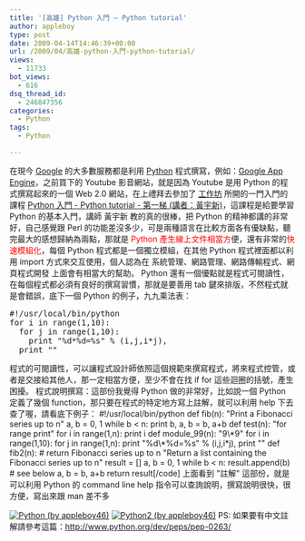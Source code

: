 ```yaml
---
title: '[高雄] Python 入門 – Python tutorial'
author: appleboy
type: post
date: 2009-04-14T14:46:39+00:00
url: /2009/04/高雄-python-入門-python-tutorial/
views:
  - 11733
bot_views:
  - 616
dsq_thread_id:
  - 246847356
categories:
  - Python
tags:
  - Python

---
```

在現今 [Google][1] 的大多數服務都是利用 [Python][2] 程式撰寫，例如：[Google App Engine][3]，之前買下的 Youtube 影音網站，就是因為 Youtube 是用 Python 的程式撰寫起來的一個 Web 2.0 網站，在上禮拜去參加了 [工作坊][4] 所開的一門入門的課程 [Python 入門 - Python tutorial - 第一梯 (講者：黃宇新)][5]，這課程是給要學習 Python 的基本入門，講師 黃宇新 教的真的很棒，把 Python 的精神都講的非常好，自己感覺跟 Perl 的功能差沒多少，可是兩種語言在比較方面各有優缺點，聽完最大的感想歸納為兩點，那就是 <span style="color: #ff0000;">Python 產生線上文件相當方</span>便，還有非常的<span style="color: #ff0000;">快速模組化</span>，每個 Python 程式都是一個獨立模組，在其他 Python 程式裡面都以利用 import 方式來交互使用，個人認為在 系統管理、網路管理、網路傳輸程式、網頁程式開發 上面會有相當大的幫助。 Python 還有一個優點就是程式可閱讀性，在每個程式都必須有良好的撰寫習慣，那就是要善用 tab 鍵來排版，不然程式就是會錯誤，底下一個 Python 的例子，九九乘法表： 

<pre class="brush: python; title: ; notranslate" title="">#!/usr/local/bin/python
for i in range(1,10):
  for j in range(1,10):
    print "%d*%d=%s" % (i,j,i*j),
  print ""</pre>

<!--more--> 程式的可閱讀性，可以讓程式設計師依照這個規範來撰寫程式，將來程式控管，或者是交接給其他人，那一定相當方便，至少不會在找 if for 這些迴圈的括號，產生困擾。 程式說明撰寫：這部份我覺得 Python 做的非常好，比如說一個 Python 定義了幾個 function，那只要在程式的特定地方寫上註解，就可以利用 help 下去查了喔，請看底下例子： #!/usr/local/bin/python def fib(n): "Print a Fibonacci series up to n" a, b = 0, 1 while b < n: print b, a, b = b, a+b def test(n): "for range print" for i in range(1,n): print i def module_99(n): "9\*9" for i in range(1,10): for j in range(1,n): print "%d\*%d=%s" % (i,j,i*j), print "" def fib2(n): # return Fibonacci series up to n "Return a list containing the Fibonacci series up to n" result = [] a, b = 0, 1 while b < n: result.append(b) # see below a, b = b, a+b return result[/code] 上面看到 "註解" 這部份，就是可以利用 Python 的 command line help 指令可以查詢說明，撰寫說明很快，很方便，寫出來跟 man 差不多 

[<img src="https://i0.wp.com/farm4.static.flickr.com/3356/3441952396_287e9cafb8.jpg?resize=500%2C390&#038;ssl=1" title="Python (by appleboy46)" alt="Python (by appleboy46)" data-recalc-dims="1" />][6] [<img src="https://i1.wp.com/farm4.static.flickr.com/3638/3441282041_086e611dc8.jpg?resize=479%2C500&#038;ssl=1" title="Python2 (by appleboy46)" alt="Python2 (by appleboy46)" data-recalc-dims="1" />][7] PS: 如果要有中文註解請參考這篇：<http://www.python.org/dev/peps/pep-0263/>

 [1]: http://www.google.com
 [2]: http://www.python.org/
 [3]: http://code.google.com/intl/zh-TW/appengine/
 [4]: http://whoswho.openfoundry.org/
 [5]: http://whoswho.openfoundry.org/workshop/details/18.html
 [6]: https://www.flickr.com/photos/appleboy/3441952396/ "Python (by appleboy46)"
 [7]: https://www.flickr.com/photos/appleboy/3441282041/ "Python2 (by appleboy46)"